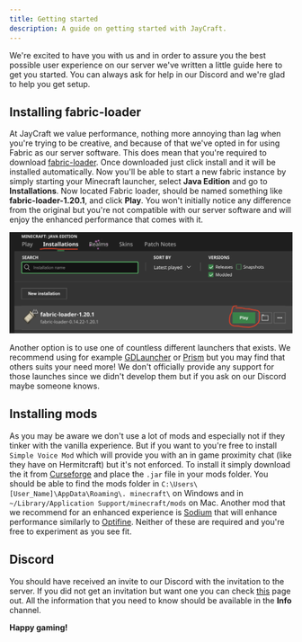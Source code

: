 ```yaml
---
title: Getting started
description: A guide on getting started with JayCraft.
---
```


We're excited to have you with us and in order to assure you the best possible user experience on our server we've written a little guide here to get you started. You can always ask for help in our Discord and we're glad to help you get setup.

## Installing fabric-loader

At JayCraft we value performance, nothing more annoying than lag when you're trying to be creative, and because of that we've opted in for using Fabric as our server software. This does mean that you're required to download [fabric-loader](https://fabricmc.net/use/installer/). Once downloaded just click install and it will be installed automatically. Now you'll be able to start a new fabric instance by simply starting your Minecraft launcher, select **Java Edition** and go to **Installations**. Now located Fabric loader, should be named something like **fabric-loader-1.20.1**, and click **Play**. You won't initially notice any difference from the original but you're not compatible with our server software and will enjoy the enhanced performance that comes with it.

![Find fabric loader](../../../assets/fabric-loader-installed.png "Find fabric loader in Minecraft launcher")

Another option is to use one of countless different launchers that exists. We recommend using for example [GDLauncher](https://gdlauncher.com/) or [Prism](https://prismlauncher.org/) but you may find that others suits your need more! We don't officially provide any support for those launches since we didn't develop them but if you ask on our Discord maybe someone knows.

## Installing mods

As you may be aware we don't use a lot of mods and especially not if they tinker with the vanilla experience. But if you want to you're free to install `Simple Voice Mod` which will provide you with an in game proximity chat (like they have on Hermitcraft) but it's not enforced. To install it simply download the it from [Curseforge](https://www.curseforge.com/minecraft/mc-mods/simple-voice-chat) and place the `.jar` file in your mods folder. You should be able to find the mods folder in `C:\Users\[User_Name]\AppData\Roaming\. minecraft\` on Windows and in `~/Library/Application Support/minecraft/mods` on Mac. Another mod that we recommend for an enhanced experience is [Sodium](https://modrinth.com/mod/sodium) that will enhance performance similarly to [Optifine](https://www.optifine.net/home). Neither of these are required and you're free to experiment as you see fit.

## Discord

You should have received an invite to our Discord with the invitation to the server. If you did not get an invitation but want one you can check [this](/guides/become_a_member) page out. All the information that you need to know should be available in the **Info** channel.

**Happy gaming!**
